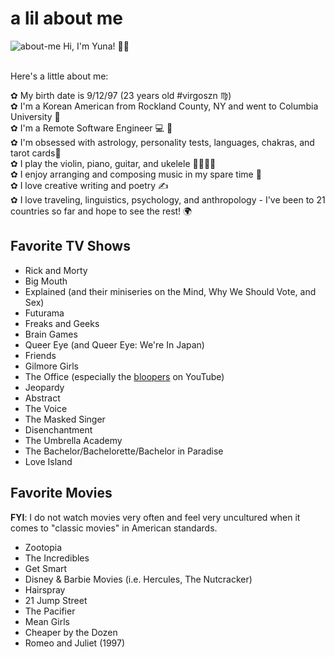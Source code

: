 # a lil about me

<div class="img-and-text">
<img alt="about-me" src="https://user-images.githubusercontent.com/30121322/90349194-eedb5a80-e006-11ea-862d-f490b2b9ca39.jpg">
Hi, I'm Yuna! 💭🤪<br> <br>

Here's a little about me: <br>

✿ My birth date is 9/12/97 (23 years old #virgoszn ♍️) <br>
✿ I'm a Korean American from Rockland County, NY and went to Columbia University 🗽 <br>
✿ I'm a Remote Software Engineer 💻 🏡 <br>
✿ I'm obsessed with astrology, personality tests, languages, chakras, and tarot cards🔮 <br>
✿ I play the violin, piano, guitar, and ukelele 🎻🎹🎸🎶 <br>
✿ I enjoy arranging and composing music in my spare time 🎼 <br>
✿ I love creative writing and poetry ✍️ <br>
✿ I love traveling, linguistics, psychology, and anthropology - I've been to 21 countries so far and hope to see the rest! 🌍

</div>

## Favorite TV Shows

- Rick and Morty
- Big Mouth
- Explained (and their miniseries on the Mind, Why We Should Vote, and Sex)
- Futurama
- Freaks and Geeks
- Brain Games
- Queer Eye (and Queer Eye: We're In Japan)
- Friends
- Gilmore Girls
- The Office (especially the [bloopers](https://www.youtube.com/results?search_query=office+bloopers) on YouTube)
- Jeopardy
- Abstract
- The Voice
- The Masked Singer
- Disenchantment
- The Umbrella Academy
- The Bachelor/Bachelorette/Bachelor in Paradise
- Love Island

## Favorite Movies

**FYI**: I do not watch movies very often and feel very uncultured when it comes to "classic movies" in American standards.

- Zootopia
- The Incredibles
- Get Smart
- Disney & Barbie Movies (i.e. Hercules, The Nutcracker)
- Hairspray
- 21 Jump Street
- The Pacifier
- Mean Girls
- Cheaper by the Dozen
- Romeo and Juliet (1997)
